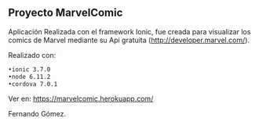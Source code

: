 ## Proyecto MarvelComic

Aplicación Realizada con el framework Ionic, fue creada para visualizar los comics de Marvel mediante su Api gratuita (http://developer.marvel.com/).

Realizado con:
```bash
•ionic 3.7.0
•node 6.11.2
•cordova 7.0.1 
```
Ver en:
https://marvelcomic.herokuapp.com/


Fernando Gómez.


